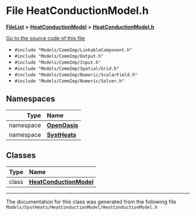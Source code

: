 

# File HeatConductionModel.h



[**FileList**](files.md) **>** [**HeatConductionModel**](dir_598ce1e743ead5e92cc84cac2af27086.md) **>** [**HeatConductionModel.h**](_heat_conduction_model_8h.md)

[Go to the source code of this file](_heat_conduction_model_8h_source.md)



* `#include "Models/CommImp/LinkableComponent.h"`
* `#include "Models/CommImp/Output.h"`
* `#include "Models/CommImp/Input.h"`
* `#include "Models/CommImp/Spatial/Grid.h"`
* `#include "Models/CommImp/Numeric/ScalarField.h"`
* `#include "Models/CommImp/Numeric/Solver.h"`













## Namespaces

| Type | Name |
| ---: | :--- |
| namespace | [**OpenOasis**](namespace_open_oasis.md) <br> |
| namespace | [**SystHeats**](namespace_open_oasis_1_1_syst_heats.md) <br> |


## Classes

| Type | Name |
| ---: | :--- |
| class | [**HeatConductionModel**](class_open_oasis_1_1_syst_heats_1_1_heat_conduction_model.md) <br> |



















































------------------------------
The documentation for this class was generated from the following file `Models/SystHeats/HeatConductionModel/HeatConductionModel.h`

